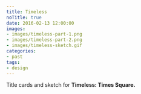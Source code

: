 ```yaml
---
title: Timeless
noTitle: true
date: 2016-02-13 12:00:00
images:
- images/timeless-part-1.png
- images/timeless-part-2.png
- images/timeless-sketch.gif
categories:
- past
tags:
- design
---
```

Title cards and sketch for **Timeless: Times Square.**
